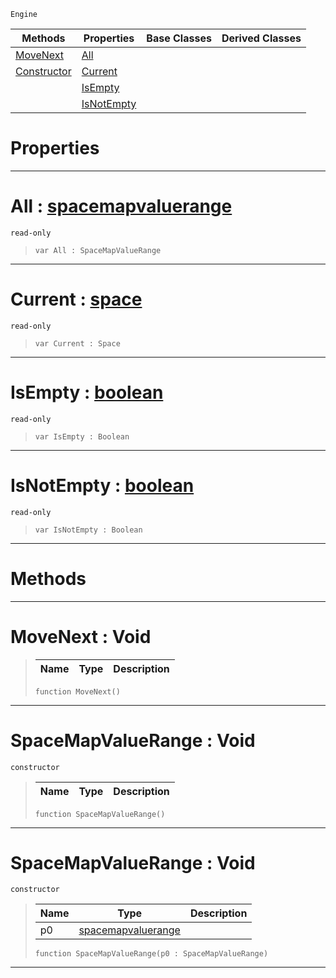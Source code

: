  `Engine`

|Methods|Properties|Base Classes|Derived Classes|
|---|---|---|---|
|[ MoveNext](https://github.com/zeroengineteam/ZeroDocs/blob/master/code_reference/class_reference/spacemapvaluerange.markdown#movenext-void)|[ All](https://github.com/zeroengineteam/ZeroDocs/blob/master/code_reference/class_reference/spacemapvaluerange.markdown#all-zero-engine-document)| | |
|[ Constructor](https://github.com/zeroengineteam/ZeroDocs/blob/master/code_reference/class_reference/spacemapvaluerange.markdown#spacemapvaluerange-void)|[ Current](https://github.com/zeroengineteam/ZeroDocs/blob/master/code_reference/class_reference/spacemapvaluerange.markdown#current-zero-engine-docu)| | |
| |[ IsEmpty](https://github.com/zeroengineteam/ZeroDocs/blob/master/code_reference/class_reference/spacemapvaluerange.markdown#isempty-zero-engine-docu)| | |
| |[ IsNotEmpty](https://github.com/zeroengineteam/ZeroDocs/blob/master/code_reference/class_reference/spacemapvaluerange.markdown#isnotempty-zero-engine-d)| | |


 #  Properties


---  
 #  All : [spacemapvaluerange](https://github.com/zeroengineteam/ZeroDocs/blob/master/code_reference/class_reference/spacemapvaluerange.markdown)

 `read-only`

> 
> ``` lang=cpp, name=Zilch
> var All : SpaceMapValueRange


---  
 #  Current : [space](https://github.com/zeroengineteam/ZeroDocs/blob/master/code_reference/class_reference/space.markdown)

 `read-only`

> 
> ``` lang=cpp, name=Zilch
> var Current : Space


---  
 #  IsEmpty : [boolean](https://github.com/zeroengineteam/ZeroDocs/blob/master/code_reference/zilch_base_types/boolean.markdown)

 `read-only`

> 
> ``` lang=cpp, name=Zilch
> var IsEmpty : Boolean


---  
 #  IsNotEmpty : [boolean](https://github.com/zeroengineteam/ZeroDocs/blob/master/code_reference/zilch_base_types/boolean.markdown)

 `read-only`

> 
> ``` lang=cpp, name=Zilch
> var IsNotEmpty : Boolean


---  
 #  Methods


---  
 #  MoveNext : Void

> 
> |Name|Type|Description|
> |---|---|---|
> ``` lang=cpp, name=Zilch
> function MoveNext()
> ``` 


---  
 #  SpaceMapValueRange : Void

 `constructor`

> 
> |Name|Type|Description|
> |---|---|---|
> ``` lang=cpp, name=Zilch
> function SpaceMapValueRange()
> ``` 


---  
 #  SpaceMapValueRange : Void

 `constructor`

> 
> |Name|Type|Description|
> |---|---|---|
> |p0|[spacemapvaluerange](https://github.com/zeroengineteam/ZeroDocs/blob/master/code_reference/class_reference/spacemapvaluerange.markdown)| |
> ``` lang=cpp, name=Zilch
> function SpaceMapValueRange(p0 : SpaceMapValueRange)
> ``` 


---  
 

 